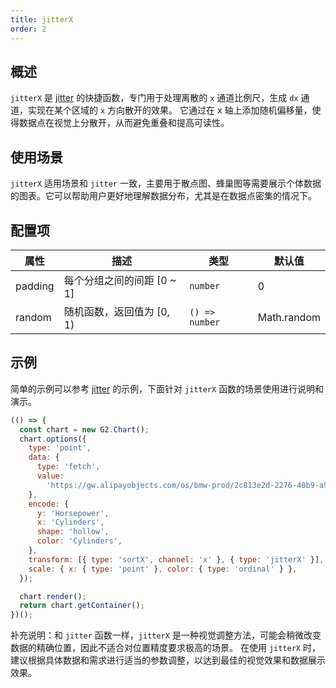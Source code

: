 ```yaml
---
title: jitterX
order: 2
---
```


## 概述

`jitterX` 是 [jitter](/manual/core/transform/jitter) 的快捷函数，专门用于处理离散的 `x` 通道比例尺，生成 `dx` 通道，实现在某个区域的 `x` 方向散开的效果。
它通过在 x 轴上添加随机偏移量，使得数据点在视觉上分散开，从而避免重叠和提高可读性。

## 使用场景

`jitterX` 适用场景和 `jitter` 一致，主要用于散点图、蜂巢图等需要展示个体数据的图表。它可以帮助用户更好地理解数据分布，尤其是在数据点密集的情况下。

## 配置项

| 属性    | 描述                       | 类型           | 默认值      |
| ------- | -------------------------- | -------------- | ----------- |
| padding | 每个分组之间的间距 [0 ~ 1] | `number`       | 0           |
| random  | 随机函数，返回值为 [0, 1)  | `() => number` | Math.random |

## 示例

简单的示例可以参考 [jitter](/manual/core/transform/jitter) 的示例，下面针对 `jitterX` 函数的场景使用进行说明和演示。

```js | ob
(() => {
  const chart = new G2.Chart();
  chart.options({
    type: 'point',
    data: {
      type: 'fetch',
      value:
        'https://gw.alipayobjects.com/os/bmw-prod/2c813e2d-2276-40b9-a9af-cf0a0fb7e942.csv',
    },
    encode: {
      y: 'Horsepower',
      x: 'Cylinders',
      shape: 'hollow',
      color: 'Cylinders',
    },
    transform: [{ type: 'sortX', channel: 'x' }, { type: 'jitterX' }],
    scale: { x: { type: 'point' }, color: { type: 'ordinal' } },
  });

  chart.render();
  return chart.getContainer();
})();
```

补充说明：和 `jitter` 函数一样，`jitterX` 是一种视觉调整方法，可能会稍微改变数据的精确位置，因此不适合对位置精度要求极高的场景。
在使用 `jitterX` 时，建议根据具体数据和需求进行适当的参数调整，以达到最佳的视觉效果和数据展示效果。
